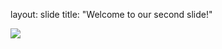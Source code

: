 layout: slide
title: "Welcome to our second slide!"


![](https://www.cheatsheet.com/wp-content/uploads/2019/08/bojack-horseman-season-5.png)

